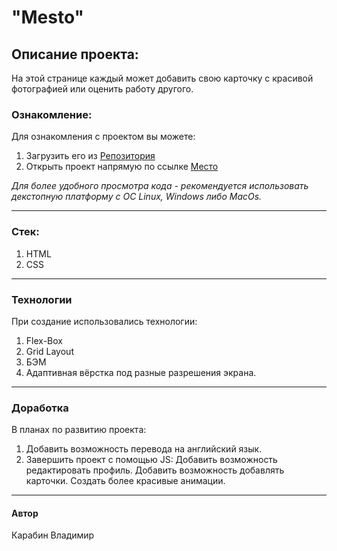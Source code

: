 # "Mesto"

## Описание проекта:
На этой странице каждый может добавить свою карточку
с красивой фотографией или оценить работу другого. 



### Ознакомление:
Для ознакомления с проектом вы можете:
1. Загрузить его из [Репозитория](https://github.com/acid3More/mesto-project)
2. Открыть проект напрямую по ссылке [Место](https://acid3more.github.io/mesto-project/)

*Для более удобного просмотра кода - рекомендуется использовать декстопную платформу с ОС Linux, Windows либо MacOs.*
____

### Стек:
1. HTML
2. CSS
____

### Технологии
При создание использовались технологии:
1. Flex-Box
2. Grid Layout
3. БЭМ
4. Адаптивная вёрстка под разные разрешения экрана.
____

### Доработка
В планах по развитию проекта:
1. Добавить возможность перевода на английский язык.
2. Завершить проект с помощью JS:
   Добавить возможность редактировать профиль.
   Добавить возможность добавлять карточки.
   Создать более красивые анимации. 
____
#### Автор 
Карабин Владимир
